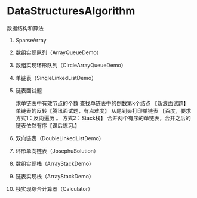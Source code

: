 # DataStructuresAlgorithm
数据结构和算法

1. SparseArray

2. 数组实现队列（ArrayQueueDemo）

3. 数组实现环形队列（CircleArrayQueueDemo）

4. 单链表（SingleLinkedListDemo）

5. 链表面试题

    求单链表中有效节点的个数
    查找单链表中的倒数第k个结点 【新浪面试题】
    单链表的反转【腾讯面试题，有点难度】
    从尾到头打印单链表 【百度，要求方式1：反向遍历 。 方式2：Stack栈】
    合并两个有序的单链表，合并之后的链表依然有序【课后练习.】

5. 双向链表（DoubleLinkedListDemo）

6. 环形单向链表（JosephuSolution）

7. 数组实现栈（ArrayStackDemo）

7. 链表实现栈（ArrayStackDemo）

8. 栈实现综合计算器（Calculator）
